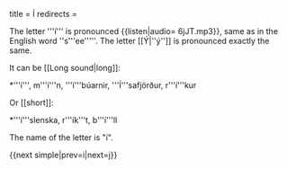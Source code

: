 title = Í
redirects =
>>>>

The letter '''í''' is pronounced {{listen|audio= 6jJT.mp3}}, same as in the English word ''s'''ee'''''. The letter [[Ý|''ý'']] is pronounced exactly the same.

It can be [[Long sound|long]]:

*'''í''', m'''í'''n, '''í'''búarnir, '''Í'''safjörður, r'''í'''kur

Or [[short]]:

*'''í'''slenska, r'''ík'''t, b'''í'''ll<br />

The name of the letter is "í".

{{next simple|prev=i|next=j}}
